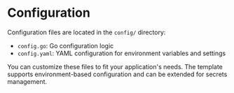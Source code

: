 # Configuration

Configuration files are located in the `config/` directory:
- `config.go`: Go configuration logic
- `config.yaml`: YAML configuration for environment variables and settings

You can customize these files to fit your application's needs. The template supports environment-based configuration and can be extended for secrets management.

